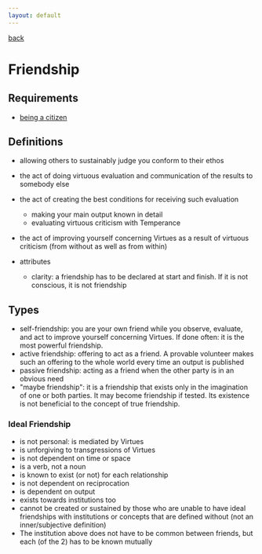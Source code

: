 ```yaml
---
layout: default
---
```

[back](./)

# Friendship

## Requirements

- [being a citizen](citizen.html)

## Definitions

- allowing others to sustainably judge you conform to their ethos

- the act of doing virtuous evaluation and communication of the results to somebody else
- the act of creating the best conditions for receiving such evaluation
    - making your main output known in detail
    - evaluating virtuous criticism with Temperance
- the act of improving yourself concerning Virtues as a result of virtuous criticism (from without as well as from within)
- attributes
    - clarity: a friendship has to be declared at start and finish. If it is not conscious, it is not friendship

## Types

- self-friendship: you are your own friend while you observe, evaluate, and act to improve yourself concerning Virtues. If done often: it is the most powerful friendship.
- active friendship: offering to act as a friend. A provable volunteer makes such an offering to the whole world every time an output is published
- passive friendship: acting as a friend when the other party is in an obvious need
- "maybe friendship": it is a friendship that exists only in the imagination of one or both parties. It may become friendship if tested. Its existence is not beneficial to the concept of true friendship.

### Ideal Friendship

- is not personal: is mediated by Virtues
- is unforgiving to transgressions of Virtues 
- is not dependent on time or space
- is a verb, not a noun
- is known to exist (or not) for each relationship
- is not dependent on reciprocation
- is dependent on output
- exists towards institutions too
- cannot be created or sustained by those who are unable to have ideal friendships with institutions or concepts that are defined without (not an inner/subjective definition)
- The institution above does not have to be common between friends, but each (of the 2) has to be known mutually
